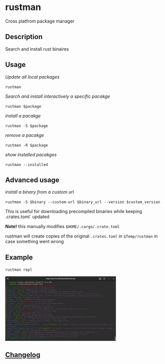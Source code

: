 # rustman
Cross platfrom package manager

## Description
Search and install rust binaires

## Usage
*Update all local packages*

`rustman`

*Search and install interactively a specific pacakge*

`rustman $package`

*install a pacakge*

`rustman -S $package`

*remove a pacakge*

`rustman -R $package`

*show installed pacakges*

`rustman --installed`

## Advanced usage
*install a binary from a custom url*

`rustman -S $binary --custom-url $binary_url --version $custom_version`

This is useful for downloading precompiled binaries while keeping .crates.toml` updated

**Note!** this manually modifies `$HOME/.cargo/.crate.toml` 

rustman will create copies of the original `.crates.toml` in `$Temp/rustman` in case something went wrong

## Example
`rustman repl`

<img src="./rustman.png" width="70%" height="60%">

## [Changelog](./CHANGELOG.md)
